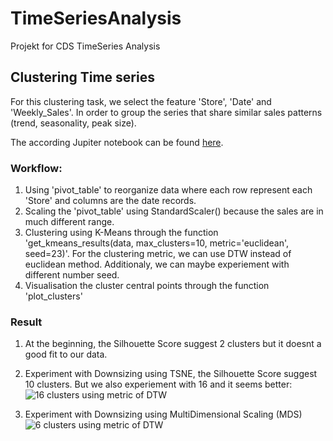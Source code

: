 # TimeSeriesAnalysis

Projekt for CDS TimeSeries Analysis

## Clustering Time series

For this clustering task, we select the feature 'Store', 'Date' and 'Weekly_Sales'. In order to group the series that share similar sales patterns (trend, seasonality, peak size).

The according Jupiter notebook can be found [here](./clustering/Clustering.ipynb).

### Workflow:

1. Using 'pivot_table' to reorganize data where each row represent each 'Store' and columns are the date records.
2. Scaling the 'pivot_table' using StandardScaler() because the sales are in much different range.
3. Clustering using K-Means through the function 'get_kmeans_results(data, max_clusters=10, metric='euclidean', seed=23)'. For the clustering metric, we can use DTW instead of euclidean method. Additionaly, we can maybe experiement with different number seed.
4. Visualisation the cluster central points through the function 'plot_clusters'

### Result

1. At the beginning, the Silhouette Score suggest 2 clusters but it doesnt a good fit to our data.

2. Experiment with Downsizing using TSNE, the Silhouette Score suggest 10 clusters. But we also experiement with 16 and it seems better: 
![16 clusters using metric of DTW](TSNE_16_clusters.png)

3. Experiment with Downsizing using MultiDimensional Scaling (MDS)
![6 clusters using metric of DTW ](MDS_6_clusters.png)


